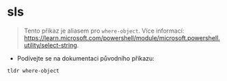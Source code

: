 # sls

> Tento příkaz je aliasem pro `where-object`.
> Více informací: <https://learn.microsoft.com/powershell/module/microsoft.powershell.utility/select-string>.

- Podívejte se na dokumentaci původního příkazu:

`tldr where-object`

